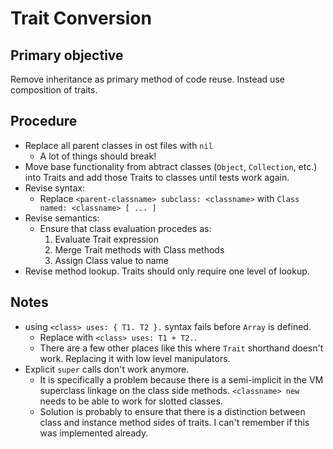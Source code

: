 # Trait Conversion

## Primary objective
Remove inheritance as primary method of code reuse.  Instead use composition of traits.

## Procedure
- Replace all parent classes in ost files with `nil`
  - A lot of things should break!
- Move base functionality from abtract classes (`Object`, `Collection`, etc.) into Traits and add those Traits to classes until tests work again.
- Revise syntax:
  - Replace `<parent-classname> subclass: <classname>` with `Class named: <classname> [ ... ]`
- Revise semantics:
  - Ensure that class evaluation procedes as:
    1. Evaluate Trait expression
    2. Merge Trait methods with Class methods
    3. Assign Class value to name
- Revise method lookup.  Traits should only require one level of lookup.

## Notes
- using `<class> uses: { T1. T2 }.` syntax fails before `Array` is defined.
  - Replace with `<class> uses: T1 + T2.`.
  - There are a few other places like this where `Trait` shorthand doesn't work.  Replacing it with low level manipulators.
- Explicit `super` calls don't work anymore.
  - It is specifically a problem because there is a semi-implicit in the VM superclass linkage on the class side methods.  `<classname> new` needs to be able to work for slotted classes.
  - Solution is probably to ensure that there is a distinction between class and instance method sides of traits.  I can't remember if this was implemented already.
